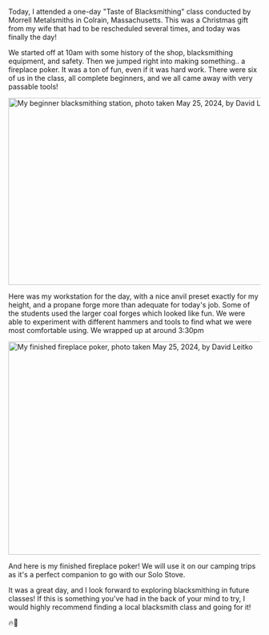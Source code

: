 Today, I attended a one-day "Taste of Blacksmithing" class conducted by Morrell Metalsmiths in Colrain, Massachusetts. This was a Christmas gift from my wife that had to be rescheduled several times, and today was finally the day!
<!--more-->

We started off at 10am with some history of the shop, blacksmithing equipment, and safety.  Then we jumped right into making something.. a fireplace poker.  It was a ton of fun, even if it was hard work.  There were six of us in the class, all complete beginners, and we all came away with very passable tools!

<img src="https://dvdlite.micro.blog/uploads/2024/blacksmith-station.png" width="600" height="374" alt="My beginner blacksmithing station, photo taken May 25, 2024, by David Leitko" title="My beginner blacksmithing station, photo taken May 25, 2024, by David Leitko">

Here was my workstation for the day, with a nice anvil preset exactly for my height, and a propane forge more than adequate for today's job.  Some of the students used the larger coal forges which looked like fun. We were able to experiment with different hammers and tools to find what we were most comfortable using.  We wrapped up at around 3:30pm

<img src="https://dvdlite.micro.blog/uploads/2024/fireplace-poker.png" width="600" height="426" alt="My finished fireplace poker, photo taken May 25, 2024, by David Leitko" title="My finished fireplace poker, photo taken May 25, 2024, by David Leitko">

And here is my finished fireplace poker!  We will use it on our camping trips as it's a perfect companion to go with our Solo Stove.

It was a great day, and I look forward to exploring blacksmithing in future classes!  If this is something you've had in the back of your mind to try, I would highly recommend finding a local blacksmith class and going for it!

🔥🗿
